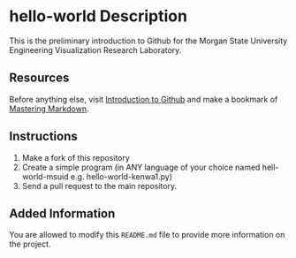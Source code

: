 # hello-world Description
This is the preliminary introduction to Github for the Morgan State University Engineering Visualization Research Laboratory.

## Resources
Before anything else, visit [Introduction to Github](https://guides.github.com/activities/hello-world/) and make a bookmark of [Mastering Markdown](https://guides.github.com/features/mastering-markdown/).

## Instructions
1. Make a fork of this repository
2. Create a simple program (in ANY language of your choice named hell-world-msuid e.g. hello-world-kenwa1.py)
3. Send a pull request to the main repository.

## Added Information
You are allowed to modify this `README.md` file to provide more information on the project.
